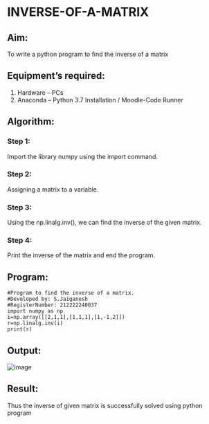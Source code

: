 # INVERSE-OF-A-MATRIX
## Aim:
To write a python program to find the inverse of a matrix
## Equipment’s required:
1. 	Hardware – PCs
2. 	Anaconda – Python 3.7 Installation / Moodle-Code Runner
## Algorithm:
### Step 1: 
Import the library numpy using the import command.
### Step 2: 
Assigning a matrix to a variable.
### Step 3: 
Using the np.linalg.inv(), we can find the inverse of the given matrix.
### Step 4: 
Print the inverse of the matrix and end the program.

## Program:
```
#Program to find the inverse of a matrix.
#Developed by: S.Jaiganesh
#RegisterNumber: 212222240037
import numpy as np
i=np.array([[2,1,1],[1,1,1],[1,-1,2]])
r=np.linalg.inv(i)
print(r)
```
## Output:
![image](https://user-images.githubusercontent.com/118657189/227955618-53517077-0236-4d72-9d3a-9e01f8ef26ce.png)

## Result:
Thus the inverse of given matrix is successfully solved using python program

